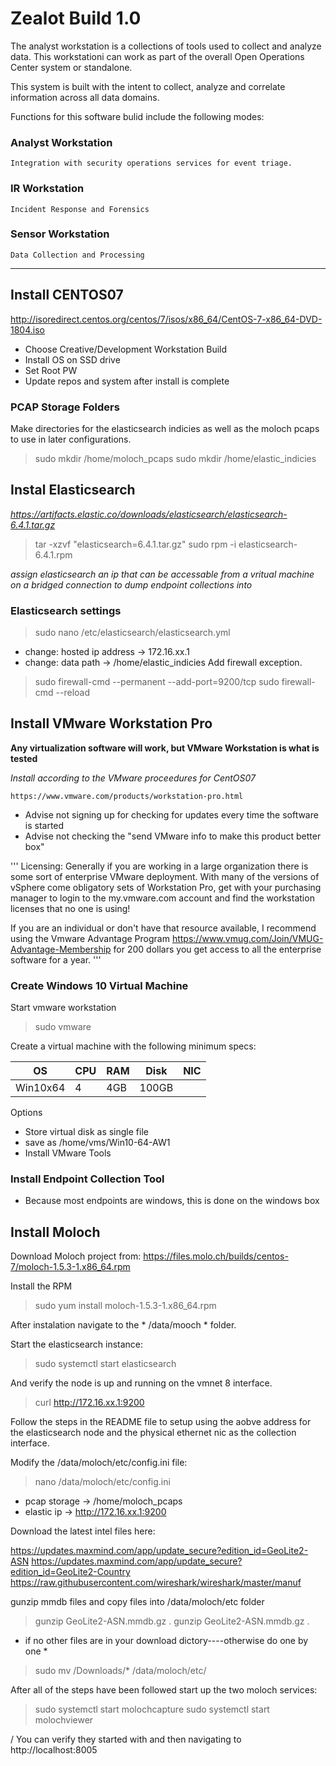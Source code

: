 # Zealot Build 1.0

The analyst workstation is a collections of tools used to collect and analyze data.  This workstationi can work as part of the overall Open Operations Center system or standalone.

This system is built with the intent to collect, analyze and correlate information across all data domains.

Functions for this software bulid include the following modes:

### Analyst Workstation
    Integration with security operations services for event triage.

### IR Workstation
    Incident Response and Forensics

### Sensor Workstation
    Data Collection and Processing

-------------------------------------


## Install CENTOS07

http://isoredirect.centos.org/centos/7/isos/x86_64/CentOS-7-x86_64-DVD-1804.iso

- Choose Creative/Development Workstation Build
- Install OS on SSD drive
- Set Root PW
- Update repos and system after install is complete

### PCAP Storage Folders
Make directories for the elasticsearch indicies as well as the moloch pcaps to use in later configurations.
> sudo mkdir /home/moloch_pcaps
> sudo mkdir /home/elastic_indicies


## Instal Elasticsearch 
*https://artifacts.elastic.co/downloads/elasticsearch/elasticsearch-6.4.1.tar.gz*
>tar -xzvf "elasticsearch=6.4.1.tar.gz"
>sudo rpm -i elasticsearch-6.4.1.rpm

_assign elasticsearch an ip that can be accessable from a vritual machine on a bridged connection to dump endpoint collections into_

### Elasticsearch settings
> sudo nano /etc/elasticsearch/elasticsearch.yml
 - change: hosted ip address -> 172.16.xx.1
 - change: data path -> /home/elastic_indicies
 Add firewall exception.
 
 > sudo firewall-cmd --permanent --add-port=9200/tcp
 > sudo firewall-cmd --reload
 

## Install VMware Workstation Pro 

**Any virtualization software will work, but VMware Workstation is what is tested**

*Install according to the VMware proceedures for CentOS07*

    https://www.vmware.com/products/workstation-pro.html

- Advise not signing up for checking for updates every time the software is started
- Advise not checking the "send VMware info to make this product better box"

'''
Licensing:  Generally if you are working in a large organization there is some sort of enterprise VMware deployment.  With many of the versions of vSphere come obligatory sets of Workstation Pro, get with your   purchasing manager to login to the my.vmware.com account and find the workstation licenses that no one is using! 

If you are an individual or don't have that resource available, I recommend using the Vmware Advantage Program 
    https://www.vmug.com/Join/VMUG-Advantage-Membership
for 200 dollars you get access to all the enterprise software for a year.
'''

### Create Windows 10 Virtual Machine
Start vmware workstation

> sudo vmware

Create a virtual machine with the following minimum specs:

OS|CPU|RAM|Disk|NIC
--|---|---|----|---
Win10x64|4|4GB|100GB

Options
- Store virtual disk as single file
- save as /home/vms/Win10-64-AW1
- Install VMware Tools

### Install Endpoint Collection Tool
- Because most endpoints are windows, this is done on the windows box

###

## Install Moloch

Download Moloch project from: https://files.molo.ch/builds/centos-7/moloch-1.5.3-1.x86_64.rpm

Install the RPM

> sudo yum install moloch-1.5.3-1.x86_64.rpm

After instalation navigate to the * /data/mooch * folder.

Start the elasticsearch instance:

> sudo systemctl start elasticsearch

And verify the node is up and running on the vmnet 8 interface.

> curl http://172.16.xx.1:9200

Follow the steps in the README file to setup using the aobve address for the elasticsearch node and the physical ethernet nic as the collection interface.

Modify the /data/moloch/etc/config.ini file:

> nano /data/moloch/etc/config.ini

 - pcap storage -> /home/moloch_pcaps
 - elastic ip -> http://172.16.xx.1:9200
 
 Download the latest intel files here:

 https://updates.maxmind.com/app/update_secure?edition_id=GeoLite2-ASN
 https://updates.maxmind.com/app/update_secure?edition_id=GeoLite2-Country
 https://raw.githubusercontent.com/wireshark/wireshark/master/manuf
 
 
 gunzip mmdb files and copy files into /data/moloch/etc folder
 
 >gunzip GeoLite2-ASN.mmdb.gz .
 >gunzip GeoLite2-ASN.mmdb.gz .
 
 * if no other files are in your download dictory----otherwise do one by one *
 >sudo mv /Downloads/* /data/moloch/etc/
 

After all of the steps have been followed start up the two moloch services:

> sudo systemctl start molochcapture
> sudo systemctl start molochviewer

/ You can verify they started with <sudo systemctl status servicename> and then navigating to http://localhost:8005
    












